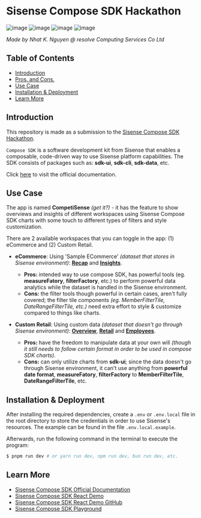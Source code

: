 # Sisense Compose SDK Hackathon

![image](https://img.shields.io/badge/Vite-B73BFE?style=for-the-badge&logo=vite&logoColor=FFD62E)
![image](https://img.shields.io/badge/React-20232A?style=for-the-badge&logo=react&logoColor=61DAFB)
![image](https://img.shields.io/badge/TypeScript-007ACC?style=for-the-badge&logo=typescript&logoColor=white)
![image](https://img.shields.io/badge/Sisense_Infusion-F7C922?style=for-the-badge&logo=alibabacloud&logoColor=white)

_Made by Nhat K. Nguyen @ resolve Computing Services Co Ltd_

## Table of Contents

- [Introduction](#introduction)
- [Pros. and Cons.](#pros-and-cons)
- [Use Case](#use-case)
- [Installation & Deployment](#installation--deployment)
- [Learn More](#learn-more)

## Introduction

This repository is made as a submission to the [Sisense Compose SDK Hackathon](https://www.sisense.com/platform/compose-sdk/hackathon/).

`Compose SDK` is a software development kit from Sisense that enables a composable, code-driven way to use Sisense platform capabilities. The SDK consists of packages such as: **sdk-ui**, **sdk-cli**, **sdk-data**, etc.

Click [here](https://sisense.dev/guides/sdk/) to visit the official documentation.

## Use Case

The app is named **CompetiSense** _(get it?)_ - it has the feature to show overviews and insights of different workspaces using Sisense Compose SDK charts with some touch to different types of filters and style customization.

There are 2 available workspaces that you can toggle in the app: (1) eCommerce and (2) Custom Retail.

- **eCommerce**: Using 'Sample ECommerce' _(dataset that stores in Sisense environment)_: **[Recap](/src/routes/Recap/index.tsx)** and **[Insights](/src/routes/Insights/index.tsx)**.

  - **Pros:** intended way to use compose SDK, has powerful tools (eg. **measureFatory**, **filterFactory**, etc.) to perform powerful data analytics while the dataset is handled in the Sisense environment.
  - **Cons:** the filter tools though powerful in certain cases, aren't fully covered; the filter tile components _(eg. MemberFilterTile, DateRangeFilterTile, etc.)_ need extra effort to style & customize compared to things like charts.

- **Custom Retail**: Using custom data _(dataset that doesn't go through Sisense environment)_: **[Overview](/src/routes/Overview/index.tsx)**, **[Retail](/src/routes/Retail/index.tsx)** and **[Employees](/src/routes/Employees/index.tsx)**.
  - **Pros:** have the freedom to manipulate data at your own will _(though it still needs to follow certain format in order to be used in compose SDK charts)_.
  - **Cons:** can only utilize charts from **sdk-ui**; since the data doesn't go through Sisense environment, it can't use anything from **powerful date format**, **measureFatory**, **filterFactory** to **MemberFilterTile**, **DateRangeFilterTile**, etc.

## Installation & Deployment

After installing the required dependencies, create a `.env` or `.env.local` file in the root directory to store the credentials in order to use Sisense's resources. The example can be found in the file `.env.local.example`.

Afterwards, run the following command in the terminal to execute the program:

```bash
$ pnpm run dev # or yarn run dev, npm run dev, bun run dev, etc.
```

## Learn More

- [Sisense Compose SDK Official Documentation](https://sisense.dev/guides/sdk/)
- [Sisense Compose SDK React Demo](https://github.com/sisense/compose-sdk-react-demo)
- [Sisense Compose SDK React Demo GitHub](https://github.com/sisense/compose-sdk-react-demo)
- [Sisense Compose SDK Playground](https://www.sisense.com/platform/compose-sdk/playground/)
